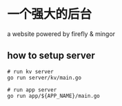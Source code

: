 # 一个强大的后台

a website powered by firefly & mingor

## how to setup server

```shell
# run kv server
go run server/kv/main.go

# run app server
go run app/${APP_NAME}/main.go
```
